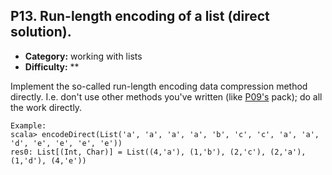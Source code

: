 ## P13. Run-length encoding of a list (direct solution).

- **Category:** working with lists
- **Difficulty:** **

Implement the so-called run-length encoding data compression method directly. I.e. don't use other methods you've written (like [P09's](https://github.com/rafalkac02/scala-99-problems/tree/main/P10) pack); do all the work directly.

```
Example:
scala> encodeDirect(List('a', 'a', 'a', 'a', 'b', 'c', 'c', 'a', 'a', 'd', 'e', 'e', 'e', 'e'))
res0: List[(Int, Char)] = List((4,'a'), (1,'b'), (2,'c'), (2,'a'), (1,'d'), (4,'e'))
```